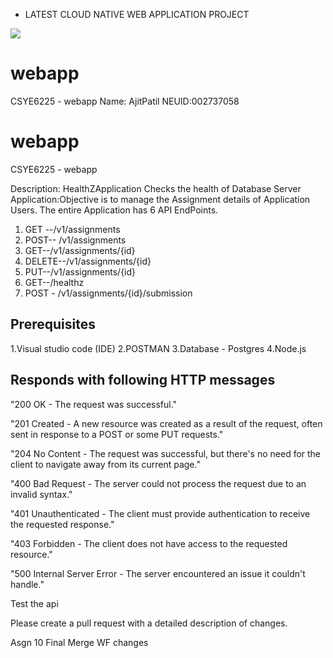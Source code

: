 - LATEST CLOUD NATIVE WEB APPLICATION PROJECT
<img src="CSYE6225 - Ajit.png"/>

# webapp

CSYE6225 - webapp
Name: AjitPatil
NEUID:002737058

# webapp

CSYE6225 - webapp

Description: HealthZApplication
Checks the health of Database Server
Application:Objective is to manage the Assignment details of Application Users.
The entire Application has 6 API EndPoints.

1.  GET --/v1/assignments
2.  POST-- /v1/assignments
3.  GET--/v1/assignments/{id}
4.  DELETE--/v1/assignments/{id}
5.  PUT--/v1/assignments/{id}
6.  GET--/healthz
7.  POST - /v1/assignments/{id}/submission

## Prerequisites

1.Visual studio code (IDE)
2.POSTMAN
3.Database - Postgres
4.Node.js

## Responds with following HTTP messages

"200 OK - The request was successful."

"201 Created - A new resource was created as a result of the request, often sent in response to a POST or some PUT requests."

"204 No Content - The request was successful, but there's no need for the client to navigate away from its current page."

"400 Bad Request - The server could not process the request due to an invalid syntax."

"401 Unauthenticated - The client must provide authentication to receive the requested response."

"403 Forbidden - The client does not have access to the requested resource."

"500 Internal Server Error - The server encountered an issue it couldn't handle."

Test the api

Please create a pull request with a detailed description of changes.

Asgn 10
Final Merge WF changes
